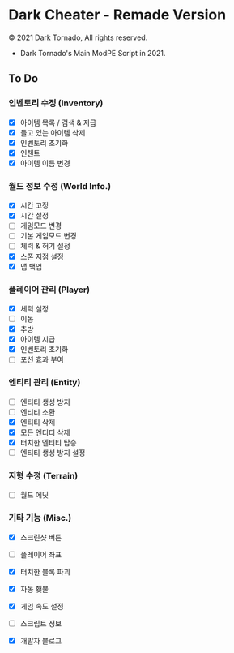 # Dark Cheater - Remade Version

© 2021 Dark Tornado, All rights reserved.

* Dark Tornado's Main ModPE Script in 2021.

## To Do

### 인벤토리 수정 (Inventory)
 * [x] 아이템 목록 / 검색 & 지급
 * [x] 들고 있는 아이템 삭제
 * [x] 인벤토리 초기화
 * [x] 인챈트
 * [x] 아이템 이름 변경
 
### 월드 정보 수정 (World Info.)
 * [x] 시간 고정
 * [x] 시간 설정
 * [ ] 게임모드 변경
 * [ ] 기본 게임모드 변경
 * [ ] 체력 & 허기 설정
 * [x] 스폰 지점 설정
 * [x] 맵 백업
 
### 플레이어 관리 (Player)
 * [x] 체력 설정
 * [ ] 이동
 * [x] 추방
 * [x] 아이템 지급
 * [x] 인벤토리 초기화
 * [ ] 포션 효과 부여
 
### 엔티티 관리 (Entity)
 * [ ] 엔티티 생성 방지
 * [ ] 엔티티 소환
 * [x] 엔티티 삭제
 * [x] 모든 엔티티 삭제
 * [x] 터치한 엔티티 탑승
 * [ ] 엔티티 생성 방지 설정
 
### 지형 수정 (Terrain)
 * [ ] 월드 에딧
 
### 기타 기능 (Misc.)
 * [x] 스크린샷 버튼
 * [ ] 플레이어 좌표
 * [x] 터치한 블록 파괴
 * [x] 자동 횃불
 * [x] 게임 속도 설정
 * [ ] 스크립트 정보
 * [x] 개발자 블로그
 
 
 

